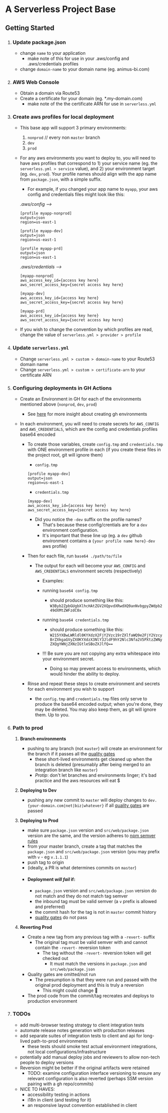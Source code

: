 # A Serverless Project Base

## Getting Started

1. ### Update package.json

    - change `name` to your application
      - make note of this for use in your .aws/config and .aws/credentials profiles
    - change `domain-name` to your domain name (eg. animus-bi.com)

1. ### AWS Web Console

    - Obtain a domain via Route53
    - Create a certificate for your domain (eg. *.my-domain.com)
        - make note of the the certificate ARN for use in `serverless.yml`

1. ### Create aws profiles for local deployment

    - This base app will support 3 primary environments:
        1. `nonprod` // every non `master` branch
        2. `dev`
        3. `prod`
    - For any aws environments you want to deploy to, you will need to have aws profiles that correspond to 1) your service name (eg. the `serverless.yml > service` value), and 2) your environment target (eg. `dev`, `prod`). Your profile names should align with the app name from `package.json`, with a simple suffix.
        - For example, if you changed your app name to `myapp`, your aws config and credentials files might look like this:
        
        *.aws/config -->*
        ```
        [profile myapp-nonprod]
        output=json
        region=us-east-1

        [profile myapp-dev]
        output=json
        region=us-east-1

        [profile myapp-prd]
        output=json
        region=us-east-1
        ```

        *.aws/credentials -->*
        ```
        [myapp-nonprod]
        aws_access_key_id={access key here}
        aws_secret_access_key={secret access key here}

        [myapp-dev]
        aws_access_key_id={access key here}
        aws_secret_access_key={secret access key here}

        [myapp-prd]
        aws_access_key_id={access key here}
        aws_secret_access_key={secret access key here}
        ```
    - If you wish to change the convention by which profiles are read, change the value of `serverless.yml > provider > profile`
    
2. ### Update `serverless.yml` 

    - Change `serverless.yml > custom > domain-name` to your Route53 domain name
    - Change `serverless.yml > custom > certificate-arn` to your certificate ARN

3. ### Configuring deployments in GH Actions

    - Create an Environment in GH for each of the environments mentioned above (`nonprod`, `dev`, `prod`)
        - See [here](https://docs.github.com/en/actions/deployment/targeting-different-environments/using-environments-for-deployment) for more insight about creating gh environments
    
    - In each environment, you will need to create secrets for `AWS_CONFIG` and `AWS_CREDENTIALS`, which are the config and credentials profiles base64 encoded
        - To create those variables, create `config.tmp` and `credentials.tmp` with ONE environment profile in each (if you create these files in the project root, git will ignore them)
            - `config.tmp`
            ```
            [profile myapp-dev]
            output=json
            region=us-east-1
            ```
            - `credentials.tmp`
            ```
            [myapp-dev]
            aws_access_key_id={access key here}
            aws_secret_access_key={secret access key here}
            ```

            - Did you notice the `-dev` suffix on the profile names? 
              - That's because these config/crentials are for a `dev` environment configuration. 
              - It's important that these line up (eg. a `dev` github environment contains a `{your profile name here}-dev` aws profile)
        - Then for each file, run `base64 ./path/to/file`
          - The output for each will become your `AWS_CONFIG` and `AWS_CREDENTIALS` environment secrets (respectively)
            - Examples: 
            - running `base64 config.tmp`
                - should produce something like this: `W3Byb2ZpbGUgbXlhcHAtZGV2XQpvdXRwdXQ9anNvbgpyZWdpb249dXMtZWFzdC0x`
            - running `base64 credentials.tmp`
                - should produce something like this: `W215YXBwLWRldl0KYXdzX2FjY2Vzc19rZXlfaWQ9e2FjY2VzcyBrZXkgaGVyZX0KYXdzX3NlY3JldF9hY2Nlc3Nfa2V5PXtzZWNyZXQgYWNjZXNzIGtleSBoZXJlfQ==`

            - !!! Be sure you are not copying any extra whitespace into your environment secret. 
              - Doing so may prevent access to environments, which would hinder the ability to deploy.
        - Rinse and repeat these steps to create environment and secrets for each environment you wish to support
          - the `config.tmp` and `credentials.tmp` files only serve to produce the base64 encoded output; when you're done, they may be deleted. You may also keep them, as git will ignore them. Up to you.

4. ### Path to prod
   1. **Branch environments**
      - pushing to any branch (not `master`) will create an environment for the branch if it passes all the [quality gates](./docs/cicd.md)
        - these short-lived environments get cleaned up when the branch is deleted (presumably after being merged to an integration branch like `master`)
        - *Protip*: don't let branches and environments linger; it's bad practice and the aws resources will eat $
   2. **Deploying to Dev**
      - pushing any new commit to `master` will deploy changes to `dev.{your-domain.com|net|biz|whatever}` if all [quality gates](./docs/cicd.md) are passed
   3. **Deploying to Prod**
       - make sure `package.json` version and `src/web/package.json` version are the same, and the version adheres to [npm semver rules](https://docs.npmjs.com/cli/v7/configuring-npm/package-json#version)
        - from your master branch, create a tag that matches the `package.json` and `src/web/package.json` version (you may prefix with `v` - eg `v.1.1.1`)
        - push tag to origin
        - (ideally, a PR is what determines commits on `master`)
        - #### Deployment ***will fail*** if:
          - `package.json` version and `src/web/package.json` version do not match and they do not match tag semver
          - the inbound tag must be valid semver (a `v` prefix is allowed and preferred)
          - the commit hash for the tag is not in `master` commit history
          - [quality gates](./docs/cicd.md) do not pass
        
   4. **Reverting Prod**
      - Create a new tag from any previous tag with a `-revert-` suffix
        - The original tag must be valid semver with and cannot contain the `-revert-` reversion token
          - The tag without the `-revert-` reversion token will get checked out
            - It must match the versions in `package.json` and `src/web/package.json`
      - Quality gates are omitted/not run
        - The presumption is that they were run and passed with the original prod deployment and this is truly a reversion
          - This might could change 😬
      - The prod code from the commit/tag recreates and deploys to production environment
        
5. ### TODOs
    - add multi-browser testing strategy to client integration tests
    - automate release notes generation with production releases
    - add separate suites of integration tests to client and api for long-lived path-to-prod environments
        - these tests should smoke test actual environment integrations, not local configurations/infrastructure
    - potentially add manual deploy jobs and reviewers to allow non-tech people to deploy versions
    - Reversion might be better if the original artifacts were retained
        - TODO: examine configuration interface versioning to ensure any relevant configuration is also reverted (perhaps SSM version pairing with a gh repo/commits)
    - NICE TO HAVES:
        - accessibility testing in actions
        - i18n in client (and testing for it)
        - an responsive layout convention established in client
